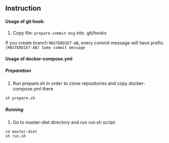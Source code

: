 ## Instruction

#### Usage of git hook:

1. Copy file: ```prepare-commit-msg``` into .git/hooks 

If you create branch ```MASTERDIET-AB```, 
every commit message will have prefix: ```[MASTERDIET-AB] Some commit message```   

#### Usage of docker-compose.yml

##### Preparation
 
1. Run prepare.sh in order to clone repositories and copy docker-compose.yml there

```
sh prepare.sh
```
 
##### Running

1. Go to master-diet directory and run run.sh script:

```
cd master-diet
sh run.sh
```